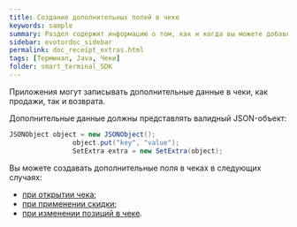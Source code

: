 ```yaml
---
title: Создание дополнительных полей в чеке
keywords: sample
summary: Раздел содержит информацию о том, как и когда вы можете добавлять дополнительные поля в чеки.
sidebar: evotordoc_sidebar
permalink: doc_receipt_extras.html
tags: [Терминал, Java, Чеки]
folder: smart_terminal_SDK
---
```


Приложения могут записывать дополнительные данные в чеки, как продажи, так и возврата.

Дополнительные данные должны представлять валидный JSON-объект:

```java
JSONObject object = new JSONObject();
                object.put("key", "value");
                SetExtra extra = new SetExtra(object);
```

Вы можете создавать дополнительные поля в чеках в следующих случаях:

* [при открытии чека](./doc_receipt_creation.html);
* [при применении скидки](./doc_discounts.html);
* [при изменении позиций в чеке](./doc_receipt_interactions.html).
